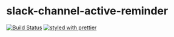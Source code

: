 # slack-channel-active-reminder

[![Build Status](https://travis-ci.org/9renpoto/slack-channel-active-reminder.svg?branch=master)](https://travis-ci.org/9renpoto/slack-channel-active-reminder) [![styled with prettier](https://img.shields.io/badge/styled_with-prettier-ff69b4.svg)](https://github.com/prettier/prettier)
